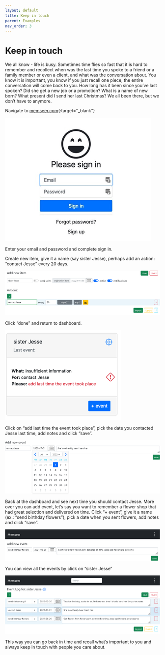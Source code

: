 ```yaml
---
layout: default 
title: Keep in touch
parent: Examples
nav_order: 3
---
```


# Keep in touch

We all know - life is busy. Sometimes time flies so fast that it is hard to remember and recollect when was the last time you spoke to a friend or a family member or even a client, and what was the conversation about. You know it is important, you know if you just recall one piece, the entire conversation will come back to you. How long has it been since you’ve last spoken? Did she get a new job or a promotion? What is a name of new born? What present did I send her last Christmas? We all been there, but we don’t have to anymore.

Navigate to [memseer.com](memseer.com){:target="_blank"}

![](../../assets/images/sign_up/signin.jpg)

Enter your email and password and complete sign in.

Create new item, give it a name (say sister Jesse), perhaps add an action: “contact Jesse” every 20 days. 

![](../../assets/images/examples/keep_in_touch/add_new_item.png)

Click “done” and return to dashboard.

![](../../assets/images/examples/keep_in_touch/sister_jesse.png)

Click on “add last time the event took place”, pick the date you contacted Jesse last time, add notes and click “save”.

![](../../assets/images/examples/keep_in_touch/add_new_event.png)

Back at the dashboard and see next time you should contact Jesse. More over you can add event, let’s say you want to remember a flower shop that had great selection and delivered on time. Click “+ event”, give it a name (ex.: “send birthday flowers”), pick a date when you sent flowers, add notes and click “save”.

![](../../assets/images/examples/keep_in_touch/add_new_event_2.png)

You can view all the events by click on “sister Jesse”

![](../../assets/images/examples/keep_in_touch/event_log_for_sister_jesse.png)

This way you can go back in time and recall what’s important to you and always keep in touch with people you care about.

